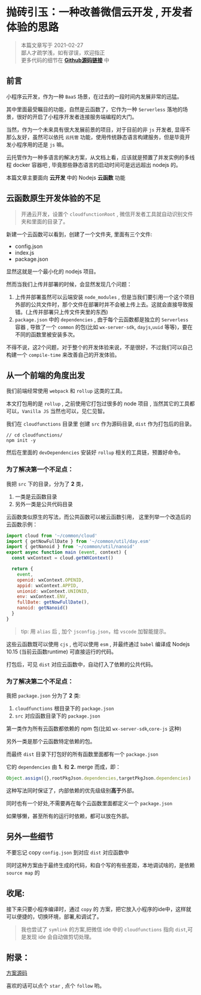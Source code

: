 # 抛砖引玉：一种改善微信云开发 , 开发者体验的思路

> 本篇文章写于 2021-02-27  
> 鄙人才疏学浅，如有谬误，欢迎指正  
> 更多代码的细节在 [**Github源码链接**](https://github.com/sonofmagic/a-way-to-improve-wechat-cloudbase-experience) 中

## 前言

小程序云开发，作为一种 `BaaS` 场景，在过去的一段时间内发展非常的迅猛。

其中里面最受瞩目的功能，自然是云函数了，它作为一种 `Serverless` 落地的场景，很好的开启了小程序开发者连接服务端编程的大门。

当然，作为一个未来具有很大发展前景的项目，对于目前的非 `js` 开发者, 显得不那么友好，虽然可以依托 `云托管` 功能，使用传统静态语言构建服务，但是毕竟开发小程序用的还是 `js` 嘛。

云托管作为一种多语言的解决方案，从文档上看，应该就是预置了并发实例的多线程 docker 容器吧 , 毕竟那些静态语言的启动时间可是远远超出 nodejs 的。

本篇文章主要面向 **云开发** 中的 Nodejs **云函数** 功能

## 云函数原生开发体验的不足

> 开通云开发，设置个 `cloudfunctionRoot` ,  微信开发者工具就自动识别文件夹和里面的目录了。

新建一个云函数可以看到，创建了一个文件夹, 里面有三个文件:
- config.json
- index.js
- package.json

显然这就是一个最小化的 nodejs 项目。

然而当我们上传并部署的时候，会显然发现几个问题：

1. 上传并部署虽然可以云端安装 `node_modules` , 但是当我们要引用一个这个项目外部的公共文件时，那个文件在部署时并不会被上传上去。这就会直接导致报错。(上传并部署只上传文件夹里的东西)
2. `package.json` 中的 `dependencies` , 由于每个云函数都是独立的 `Serverless` 容器 , 导致了一个 `common` 的包(比如 `wx-server-sdk`, `dayjs`,`uuid` 等等)，要在不同的函数里被安装多次。

不得不说，这2个问题，对于整个的开发体验来说，不是很好，不过我们可以自己构建一个 `compile-time` 来改善自己的开发体验。

## 从一个前端的角度出发

我们前端经常使用 `webpack` 和 `rollup` 这类的工具。

本文打包用的是 `rollup` , 之前使用它打包过很多的 node 项目 , 当然其它的工具都可以，`Vanilla JS` 当然也可以，见仁见智。

我们在 `cloudfunctions` 目录里 创建 `src` 作为源码目录, `dist` 作为打包后的目录。

```shell
// cd cloudfunctions/
npm init -y
```

然后在里面的 `devDependencies` 安装好 `rollup` 相关的工具链，预置好命令。

### 为了解决第一个不足点：

我把 `src` 下的目录，分为了 **2** 类，
1. 一类是云函数目录
2. 另外一类是公共代码目录

云函数类似原生的写法，而公共函数可以被云函数引用，
这里列举一个改造后的云函数示例：

```js
import cloud from '~/common/cloud'
import { getNowFullDate } from '~/common/util/day.esm'
import { getNanoid } from '~/common/util/nanoid'
export async function main (event, context) {
  const wxContext = cloud.getWXContext()

  return {
    event,
    openid: wxContext.OPENID,
    appid: wxContext.APPID,
    unionid: wxContext.UNIONID,
    env: wxContext.ENV,
    fullDate: getNowFullDate(),
    nanoid: getNanoid()
  }
}
```
> tip: 用 `alias` 后 , 加个 `jsconfig.json`，给 `vscode` 加智能提示。

这些云函数既可以使用 `cjs` , 也可以使用 `esm` , 并最终通过 `babel` 编译成 Nodejs 10.15 (当前云函数runtime) 可直接运行的代码。
 
打包后，可见 `dist` 对应云函数中，自动打入了依赖的公共代码。

### 为了解决第二个不足点：

我把 `package.json` 分为了 **2** 类:
1. `cloudfunctions` 根目录下的 `package.json`
2. `src` 对应函数目录下的 `package.json`

第一类作为所有云函数都依赖的 npm 包(比如 `wx-server-sdk`,`core-js` 这种)

另外一类是那个云函数特定依赖的包。

而最终 `dist` 目录下打包好的所有函数里面都有一个 `package.json`

它的 `dependencies` 由 **1.** 和 **2.** merge 而成，即：

```js
Object.assign({},rootPkgJson.dependencies,targetPkgJson.dependencies)
```

这种写法同时保证了，内部依赖的优先级级别**高于**外部。

同时也有一个好处,不需要再在每个云函数里面都定义一个 `package.json`

如果够懒，甚至所有的运行时依赖，都可以放在外部。

## 另外一些细节

不要忘记 copy `config.json` 到对应 `dist` 对应函数中

同时这种方案由于最终生成的代码，和自个写的有些差距，本地调试啥的，是依赖`source map` 的

## 收尾:
接下来只要小程序编译时，通过 `copy` 的 方案，把它放入小程序的ide中，这样就可以便捷的，切换环境，部署,和调试了。

> 我也尝试了 `symlink` 的方案,把微信 ide 中的 `cloudfunctions` 指向 `dist`,可是发现 ide 会自动做剪切处理。
## 附录：

[方案源码](https://github.com/sonofmagic/a-way-to-improve-wechat-cloudbase-experience)

喜欢的话可以点个 `star` , 点个 `follow` 哟。
